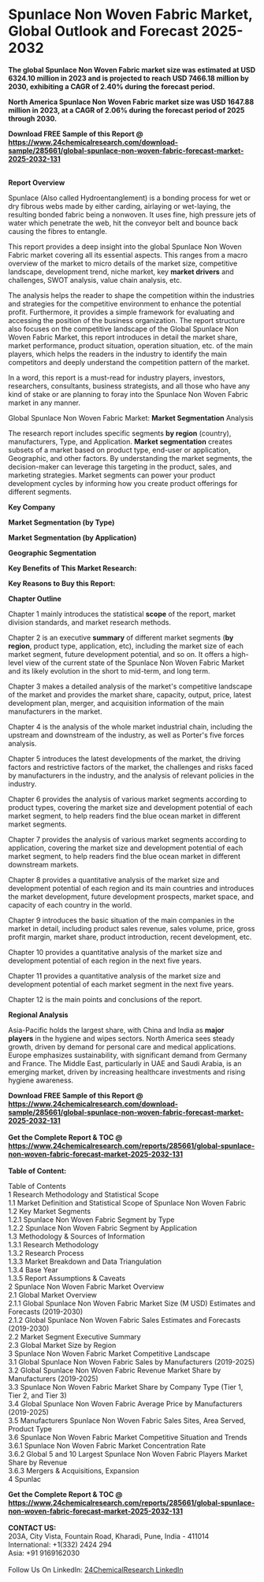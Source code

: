 <h1>Spunlace Non Woven Fabric Market, Global Outlook and Forecast 2025-2032</h1><p><strong>The global Spunlace Non Woven Fabric market size was estimated at USD 6324.10 million in 2023 and is projected to reach USD 7466.18 million by 2030, exhibiting a CAGR of 2.40% during the forecast period.</strong></p><p>
</p><p><strong>North America Spunlace Non Woven Fabric market size was USD 1647.88 million in 2023, at a CAGR of 2.06% during the forecast period of 2025 through 2030.</strong></p><div><b>Download FREE Sample of this Report @ 
            <a href="https://www.24chemicalresearch.com/download-sample/285661/global-spunlace-non-woven-fabric-forecast-market-2025-2032-131">
            https://www.24chemicalresearch.com/download-sample/285661/global-spunlace-non-woven-fabric-forecast-market-2025-2032-131</a></b></div><br><p>
</p><p><strong>Report Overview</strong></p><p>
</p><p>Spunlace (Also called Hydroentanglement) is a bonding process for wet or dry fibrous webs made by either carding, airlaying or wet-laying, the resulting bonded fabric being a nonwoven. It uses fine, high pressure jets of water which penetrate the web, hit the conveyor belt and bounce back causing the fibres to entangle.</p><p>
</p><p>This report provides a deep insight into the global Spunlace Non Woven Fabric market covering all its essential aspects. This ranges from a macro overview of the market to micro details of the market size, competitive landscape, development trend, niche market, key <strong>market drivers</strong> and challenges, SWOT analysis, value chain analysis, etc.</p><p>
</p><p></p><p>
</p><p>The analysis helps the reader to shape the competition within the industries and strategies for the competitive environment to enhance the potential profit. Furthermore, it provides a simple framework for evaluating and accessing the position of the business organization. The report structure also focuses on the competitive landscape of the Global Spunlace Non Woven Fabric Market, this report introduces in detail the market share, market performance, product situation, operation situation, etc. of the main players, which helps the readers in the industry to identify the main competitors and deeply understand the competition pattern of the market.</p><p>
</p><p>In a word, this report is a must-read for industry players, investors, researchers, consultants, business strategists, and all those who have any kind of stake or are planning to foray into the Spunlace Non Woven Fabric market in any manner.</p><p>
</p><p>Global Spunlace Non Woven Fabric Market: <strong>Market Segmentation</strong> Analysis</p><p>
</p><p>The research report includes specific segments <strong>by region</strong> (country), manufacturers, Type, and Application. <strong>Market segmentation</strong> creates subsets of a market based on product type, end-user or application, Geographic, and other factors. By understanding the market segments, the decision-maker can leverage this targeting in the product, sales, and marketing strategies. Market segments can power your product development cycles by informing how you create product offerings for different segments.</p><p>
</p><p></p><p>
<strong>Key Company</strong></p><p>
</p><p></p><p>
</p><p>
</p><p></p><p>
<strong>Market Segmentation (by Type)</strong></p><p>
</p><p></p><p>
</p><p>
</p><p></p><p>
<strong>Market Segmentation (by Application)</strong></p><p>
</p><p></p><p>
</p><p>
</p><p></p><p>
<strong>Geographic Segmentation</strong></p><p>
</p><p></p><p>
</p><p>
</p><p></p><p>
<strong>Key Benefits of This Market Research:</strong></p><p>
</p><p></p><p>
</p><p>
</p><p><strong>Key Reasons to Buy this Report:</strong></p><p>
</p><p>
</p><p><strong>Chapter Outline</strong></p><p>
</p><p>Chapter 1 mainly introduces the statistical <strong>scope</strong> of the report, market division standards, and market research methods.</p><p>
</p><p>Chapter 2 is an executive <strong>summary</strong> of different market segments (<strong>by region</strong>, product type, application, etc), including the market size of each market segment, future development potential, and so on. It offers a high-level view of the current state of the Spunlace Non Woven Fabric Market and its likely evolution in the short to mid-term, and long term.</p><p>
</p><p>Chapter 3 makes a detailed analysis of the market's competitive landscape of the market and provides the market share, capacity, output, price, latest development plan, merger, and acquisition information of the main manufacturers in the market.</p><p>
</p><p>Chapter 4 is the analysis of the whole market industrial chain, including the upstream and downstream of the industry, as well as Porter's five forces analysis.</p><p>
</p><p>Chapter 5 introduces the latest developments of the market, the driving factors and restrictive factors of the market, the challenges and risks faced by manufacturers in the industry, and the analysis of relevant policies in the industry.</p><p>
</p><p>Chapter 6 provides the analysis of various market segments according to product types, covering the market size and development potential of each market segment, to help readers find the blue ocean market in different market segments.</p><p>
</p><p>Chapter 7 provides the analysis of various market segments according to application, covering the market size and development potential of each market segment, to help readers find the blue ocean market in different downstream markets.</p><p>
</p><p>Chapter 8 provides a quantitative analysis of the market size and development potential of each region and its main countries and introduces the market development, future development prospects, market space, and capacity of each country in the world.</p><p>
</p><p>Chapter 9 introduces the basic situation of the main companies in the market in detail, including product sales revenue, sales volume, price, gross profit margin, market share, product introduction, recent development, etc.</p><p>
</p><p>Chapter 10 provides a quantitative analysis of the market size and development potential of each region in the next five years.</p><p>
</p><p>Chapter 11 provides a quantitative analysis of the market size and development potential of each market segment in the next five years.</p><p>
</p><p>Chapter 12 is the main points and conclusions of the report.</p><p>
</p><p></p><p>
<strong>Regional Analysis</strong></p><p>
</p><p></p><p>
</p><p>Asia-Pacific holds the largest share, with China and India as <strong>major players</strong> in the hygiene and wipes sectors. North America sees steady growth, driven by demand for personal care and medical applications. Europe emphasizes sustainability, with significant demand from Germany and France. The Middle East, particularly in UAE and Saudi Arabia, is an emerging market, driven by increasing healthcare investments and rising hygiene awareness.</p><div><b>Download FREE Sample of this Report @ 
            <a href="https://www.24chemicalresearch.com/download-sample/285661/global-spunlace-non-woven-fabric-forecast-market-2025-2032-131">
            https://www.24chemicalresearch.com/download-sample/285661/global-spunlace-non-woven-fabric-forecast-market-2025-2032-131</a></b></div><br><div><b>Get the Complete Report & TOC @ 
            <a href="https://www.24chemicalresearch.com/reports/285661/global-spunlace-non-woven-fabric-forecast-market-2025-2032-131">
            https://www.24chemicalresearch.com/reports/285661/global-spunlace-non-woven-fabric-forecast-market-2025-2032-131</a></b></div><br>
            <b>Table of Content:</b><p>Table of Contents<br />
1 Research Methodology and Statistical Scope<br />
1.1 Market Definition and Statistical Scope of Spunlace Non Woven Fabric<br />
1.2 Key Market Segments<br />
1.2.1 Spunlace Non Woven Fabric Segment by Type<br />
1.2.2 Spunlace Non Woven Fabric Segment by Application<br />
1.3 Methodology & Sources of Information<br />
1.3.1 Research Methodology<br />
1.3.2 Research Process<br />
1.3.3 Market Breakdown and Data Triangulation<br />
1.3.4 Base Year<br />
1.3.5 Report Assumptions & Caveats<br />
2 Spunlace Non Woven Fabric Market Overview<br />
2.1 Global Market Overview<br />
2.1.1 Global Spunlace Non Woven Fabric Market Size (M USD) Estimates and Forecasts (2019-2030)<br />
2.1.2 Global Spunlace Non Woven Fabric Sales Estimates and Forecasts (2019-2030)<br />
2.2 Market Segment Executive Summary<br />
2.3 Global Market Size by Region<br />
3 Spunlace Non Woven Fabric Market Competitive Landscape<br />
3.1 Global Spunlace Non Woven Fabric Sales by Manufacturers (2019-2025)<br />
3.2 Global Spunlace Non Woven Fabric Revenue Market Share by Manufacturers (2019-2025)<br />
3.3 Spunlace Non Woven Fabric Market Share by Company Type (Tier 1, Tier 2, and Tier 3)<br />
3.4 Global Spunlace Non Woven Fabric Average Price by Manufacturers (2019-2025)<br />
3.5 Manufacturers Spunlace Non Woven Fabric Sales Sites, Area Served, Product Type<br />
3.6 Spunlace Non Woven Fabric Market Competitive Situation and Trends<br />
3.6.1 Spunlace Non Woven Fabric Market Concentration Rate<br />
3.6.2 Global 5 and 10 Largest Spunlace Non Woven Fabric Players Market Share by Revenue<br />
3.6.3 Mergers & Acquisitions, Expansion<br />
4 Spunlac</p><div><b>Get the Complete Report & TOC @ 
            <a href="https://www.24chemicalresearch.com/reports/285661/global-spunlace-non-woven-fabric-forecast-market-2025-2032-131">
            https://www.24chemicalresearch.com/reports/285661/global-spunlace-non-woven-fabric-forecast-market-2025-2032-131</a></b></div><br><b>CONTACT US:</b><br>
            203A, City Vista, Fountain Road, Kharadi, Pune, India - 411014<br>
            International: +1(332) 2424 294<br>
            Asia: +91 9169162030 <br><br>
            Follow Us On LinkedIn: <a href="https://www.linkedin.com/company/24chemicalresearch/">24ChemicalResearch LinkedIn</a>